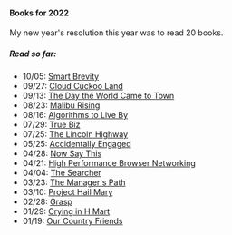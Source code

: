 #### Books for 2022

My new year's resolution this year was to read 20 books.

##### Read so far:

- 10/05: [Smart Brevity](https://g.co/kgs/rp97J3)
- 09/27: [Cloud Cuckoo Land](https://g.co/kgs/R5WCGs)
- 09/13: [The Day the World Came to Town](https://g.co/kgs/R5seDZ)
- 08/23: [Malibu Rising](https://g.co/kgs/LyY3AW)
- 08/16: [Algorithms to Live By](https://g.co/kgs/HZCS4R)
- 07/29: [True Biz](https://g.co/kgs/hKo5tA)
- 07/25: [The Lincoln Highway](https://g.co/kgs/wgJzEe)
- 05/25: [Accidentally Engaged](https://g.co/kgs/WxaNvs)
- 04/28: [Now Say This](https://g.co/kgs/CdJfWE)
- 04/21: [High Performance Browser Networking](https://hpbn.co/)
- 04/04: [The Searcher](https://g.co/kgs/ctw3QW)
- 03/23: [The Manager's Path](https://g.co/kgs/yALCmt)
- 03/10: [Project Hail Mary](https://g.co/kgs/UaGwSf)
- 02/28: [Grasp](https://g.co/kgs/MRzgKy)
- 01/29: [Crying in H Mart](https://g.co/kgs/7NrKs5)
- 01/19: [Our Country Friends](https://g.co/kgs/WLi8Xk)
